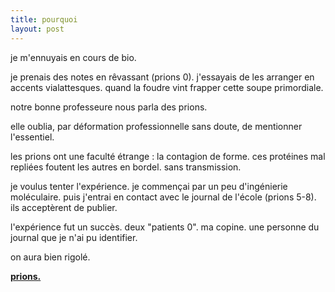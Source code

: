 ```yaml
---
title: pourquoi
layout: post
---
```


je m'ennuyais en cours de bio.

je prenais des notes en rêvassant (prions 0).
j'essayais de les arranger en accents vialattesques.
quand la foudre vint frapper cette soupe primordiale.

notre bonne professeure nous parla des prions.

elle oublia, par déformation professionnelle sans doute, de mentionner l'essentiel.

les prions ont une faculté étrange : la contagion de forme.
ces protéines mal repliées foutent les autres en bordel.
sans transmission.

je voulus tenter l'expérience.
je commençai par un peu d'ingénierie moléculaire.
puis j'entrai en contact avec le journal de l'école (prions 5-8).
ils acceptèrent de publier.

l'expérience fut un succès.
deux "patients 0".
ma copine. une personne du journal que je n'ai pu identifier.

on aura bien rigolé.

[**prions.**](../prions.html)
